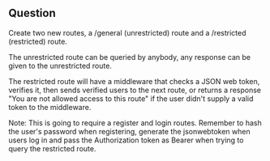 ## Question 
Create two new routes, a /general (unrestricted) route and a /restricted (restricted) route.

The unrestricted route can be queried by anybody, any response can be given to the unrestricted route.

The restricted route will have a middleware that checks a JSON web token, verifies it, then sends verified users to the next route, or returns a response "You are not allowed access to this route" if the user didn't supply a valid token to the middleware.

Note: This is going to require a register and login routes. Remember to hash the user's password when registering, generate the jsonwebtoken when users log in and pass the Authorization token as Bearer when trying to query the restricted route.
